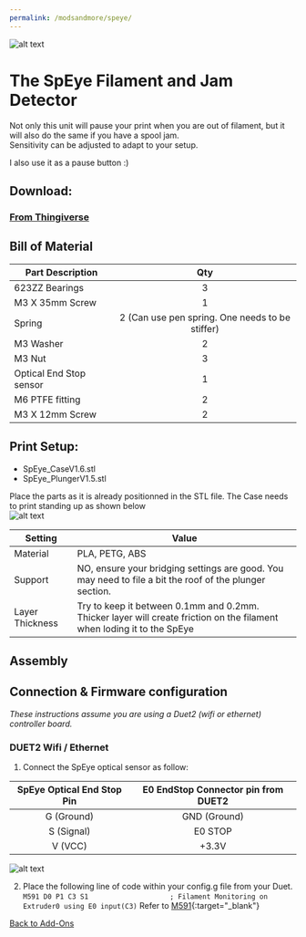 ```yaml
---
permalink: /modsandmore/speye/
---
```

![alt text](https://github.com/MirageC79/HevORT/blob/master/images/spybanner.png?raw=true)

# The SpEye Filament and Jam Detector

Not only this unit will pause your print when you are out of filament, but it will also do the same if you have a spool jam.  
Sensitivity can be adjusted to adapt to your setup.

I also use it as a pause button :)  

## Download: 
### [From Thingiverse](https://www.thingiverse.com/thing:4299458)

## Bill of Material

Part Description|Qty
----------------| :-: 
623ZZ Bearings|3
M3 X 35mm Screw|1
Spring|2 (Can use pen spring. One needs to be stiffer)
M3 Washer|2
M3 Nut|3
Optical End Stop sensor|1
M6 PTFE fitting|2
M3 X 12mm Screw|2

## Print Setup:
- SpEye_CaseV1.6.stl
- SpEye_PlungerV1.5.stl

Place the parts as it is already positionned in the STL file.  The Case needs to print standing up as shown below\
![alt text](https://github.com/MirageC79/HevORT/blob/master/images/speyecura.png?raw=true)

Setting|Value
-------|-----
Material|PLA, PETG, ABS
Support|NO, ensure your bridging settings are good.  You may need to file a bit the roof of the plunger section.
Layer Thickness|Try to keep it between 0.1mm and 0.2mm. Thicker layer will create friction on the filament when loding it to the SpEye


## Assembly

## Connection & Firmware configuration
_These instructions assume you are using a Duet2 (wifi or ethernet) controller board._
### DUET2 Wifi / Ethernet
1. Connect the SpEye optical sensor as follow:

SpEye Optical End Stop Pin|E0 EndStop Connector pin from DUET2
 :----------------------: | :-------------------------------:             
G (Ground)|GND (Ground)
S (Signal)|E0 STOP
V (VCC)|+3.3V

![alt text](https://github.com/MirageC79/HevORT/blob/master/images/duetwifi_speye.png?raw=true)

2. Place the following line of code within your config.g file from your Duet.\
`M591 D0 P1 C3 S1				     ; Filament Monitoring on Extruder0 using E0 input(C3)`
Refer to [M591](https://duet3d.dozuki.com/Wiki/Gcode#Section_M591_Configure_filament_sensing){:target="_blank"}

[Back to Add-Ons](../)
